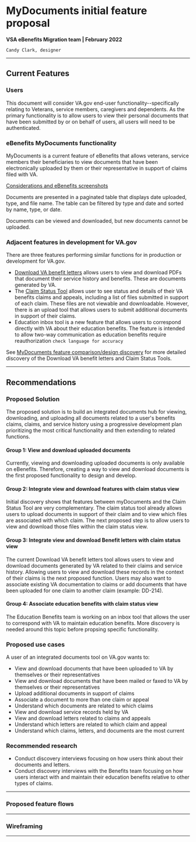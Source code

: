# MyDocuments initial feature proposal
**VSA eBenefits Migration team | February 2022**

`Candy Clark, designer`

---

## Current Features
### Users
This document will consider VA.gov end-user functionality--specifically relating to Veterans, service members, caregivers and dependents. As the primary functionality is to allow users to view their personal documents that have been submitted by or on behalf of users, all users will need to be authenticated.

### eBenefits MyDocuments functionality 
MyDocuments is a current feature of eBenefits that allows veterans, service members their beneficiaries to view documents that have been electronically uploaded by them or their representative in support of claims filed with VA.

[Considerations and eBenefits screenshots](https://github.com/department-of-veterans-affairs/va.gov-team/tree/master/teams/vsa/teams/ebenefits/features/view-my-documents)

Documents are presented in a paginated table that displays date uploaded, type, and file name. The table can be filtered by type and date and sorted by name, type, or date.

Documents can be viewed and downloaded, but new documents cannot be uploaded.

### Adjacent features in development for VA.gov
There are three features performing similar functions for in production or development for VA.gov.

- [Download VA benefit letters](https://staging.va.gov/records/download-va-letters/) allows users to view and download PDFs that document their service history and benefits. These are documents generated by VA.
- The [Claim Status Tool](https://github.com/department-of-veterans-affairs/va.gov-team/blob/master/teams/vsa/teams/ebenefits/features/view-my-documents/research-design/mydocs-feature-comparison.md#:~:text=(Check%20your%20VA%20claim%20or%20appeal%20status)) allows user to see status and details of their VA benefits claims and appeals, including a list of files submitted in support of each claim. These files are not viewable and downloadable. However, there is an upload tool that allows users to submit additional documents in support of their claims.
- Education inbox tool is a new feature that allows users to correspond directly with VA about their education benefits. The feature is intended to allow two-way communication as education benefits require reauthorization `check language for accuracy` 

See [MyDocuments feature comparison/design discovery](https://github.com/department-of-veterans-affairs/va.gov-team/blob/master/teams/vsa/teams/ebenefits/features/view-my-documents/research-design/mydocs-feature-comparison.md) for more detailed discovery of the Download VA benefit letters and Claim Status Tools.

<!--
### Use cases

#### As a user of MyDocuments:

#### As a user of the Claim Status Tool:

#### As a user of Download VA benefit letters:

#### As a user of the Education inbox tool
-->

---

## Recommendations

### Proposed Solution
The proposed solution is to build an integrated documents hub for viewing, downloading, and uploading all documents related to a user's benefits claims, claims, and service history using a progressive development plan prioritizing the most critical functionality and then extending to related functions.

#### Group 1: View and download uploaded documents
Currently, viewing and downloading uploaded documents is only available on eBenefits. Therefore, creating a way to view and download documents is the first proposed functionality to design and develop.

#### Group 2: Integrate view and download features with claim status view
Initial discovery shows that features between myDocuments and the Claim Status Tool are very complementary. The claim status tool already allows users to upload documents in support of their claim and to view which files are associated with which claim. The next proposed step is to allow users to view and download those files within the claim status view.

#### Group 3: Integrate view and download Benefit letters with claim status view
The current Download VA benefit letters tool allows users to view and download documents generated by VA related to their claims and service history. Allowing users to view and download these records in the context of their claims is the next proposed function. Users may also want to associate existing VA documentation to claims or add documents that have been uploaded for one claim to another claim (example: DD-214).

#### Group 4: Associate education benefits with claim status view
The Education Benefits team is working on an inbox tool that allows the user to correspond with VA to maintain education benefits. More discovery is needed around this topic before propsing specific functionality.

### Proposed use cases
A user of an integrated documents tool on VA.gov wants to:
- View and download documents that have been uploaded to VA by themselves or their representatives
- View and download documents that have been mailed or faxed to VA by themselves or their representatives
- Upload additional documents in support of claims
- Associate a document to more than one claim or appeal
- Understand which documents are related to which claims
- View and download service records held by VA
- View and download letters related to claims and appeals
- Understand which letters are related to which claim and appeal
- Understand which claims, letters, and documents are the most current

### Recommended research
- Conduct discovery interviews focusing on how users think about their documents and letters.
- Conduct discovery interviews with the Benefits team focusing on how users interact with and maintain their education benefits relative to other types of claims.

---

### Proposed feature flows

---

### Wireframing

---

